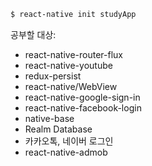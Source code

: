 ```bash
$ react-native init studyApp
```

공부할 대상:

- react-native-router-flux
- react-native-youtube
- redux-persist
- react-native/WebView
- react-native-google-sign-in
- react-native-facebook-login
- native-base
- Realm Database
- 카카오톡, 네이버 로그인
- react-native-admob
